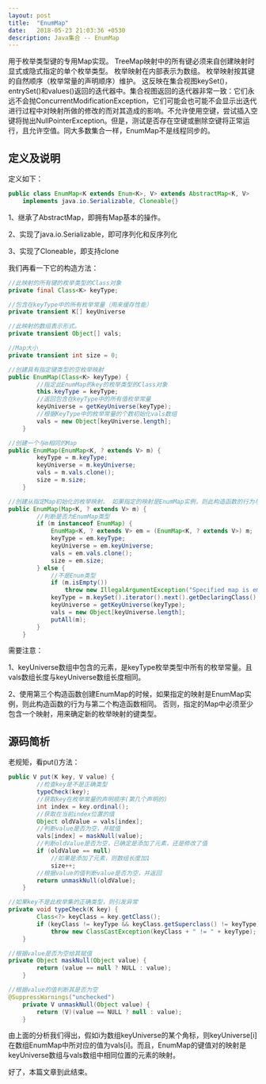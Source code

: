 ```yaml
---
layout: post
title:  "EnumMap"
date:   2018-05-23 21:03:36 +0530
description: Java集合 -- EnumMap
---
```

用于枚举类型键的专用Map实现。 TreeMap映射中的所有键必须来自创建映射时显式或隐式指定的单个枚举类型。 枚举映射在内部表示为数组。 枚举映射按其键的自然顺序（枚举常量的声明顺序）维护。 这反映在集合视图keySet()，entrySet()和values()返回的迭代器中。集合视图返回的迭代器非常一致：它们永远不会抛ConcurrentModificationException，它们可能会也可能不会显示出迭代进行过程中对映射所做的修改的而对其造成的影响。不允许使用空键，尝试插入空键将抛出NullPointerException。但是，测试是否存在空键或删除空键将正常运行，且允许空值。同大多数集合一样，EnumMap不是线程同步的。

## 定义及说明

定义如下：

```java
public class EnumMap<K extends Enum<K>, V> extends AbstractMap<K, V>
    implements java.io.Serializable, Cloneable{}
```

1、继承了AbstractMap，即拥有Map基本的操作。

2、实现了java.io.Serializable，即可序列化和反序列化

3、实现了Cloneable，即支持clone

我们再看一下它的构造方法：

```java
//此映射的所有键的枚举类型的Class对象
private final Class<K> keyType;

//包含在keyType中的所有枚举常量（用来缓存性能）
private transient K[] keyUniverse

//此映射的数组表示形式。
private transient Object[] vals;

//Map大小
private transient int size = 0;

//创建具有指定键类型的空枚举映射
public EnumMap(Class<K> keyType) {
        //指定此EnumMap的key的枚举类型的Class对象
        this.keyType = keyType;
        //返回包含在keyType中的所有值枚举常量
        keyUniverse = getKeyUniverse(keyType);
        //根据KeyType中的枚举常量的个数初始化vals数组
        vals = new Object[keyUniverse.length];
    }

//创建一个与m相同的Map
public EnumMap(EnumMap<K, ? extends V> m) {
        keyType = m.keyType;
        keyUniverse = m.keyUniverse;
        vals = m.vals.clone();
        size = m.size;
    }

//创建从指定Map初始化的枚举映射。 如果指定的映射是EnumMap实例，则此构造函数的行为与EnumMap（EnumMap）相同。 否则，指定的映射必须至少包含一个映射（以确定新的枚举映射的键类型）
public EnumMap(Map<K, ? extends V> m) {
        //判断是否为EnumMap类型
        if (m instanceof EnumMap) {
            EnumMap<K, ? extends V> em = (EnumMap<K, ? extends V>) m;
            keyType = em.keyType;
            keyUniverse = em.keyUniverse;
            vals = em.vals.clone();
            size = em.size;
        } else {
            //不是Enum类型
            if (m.isEmpty())
                throw new IllegalArgumentException("Specified map is empty");
            keyType = m.keySet().iterator().next().getDeclaringClass();
            keyUniverse = getKeyUniverse(keyType);
            vals = new Object[keyUniverse.length];
            putAll(m);
        }
    }
```

需要注意：

1、keyUniverse数组中包含的元素，是keyType枚举类型中所有的枚举常量。且vals数组长度与keyUniverse数组长度相同。

2、使用第三个构造函数创建EnumMap的时候，如果指定的映射是EnumMap实例，则此构造函数的行为与第二个构造函数相同。 否则，指定的Map中必须至少包含一个映射，用来确定新的枚举映射的键类型。

## 源码简析

老规矩，看put()方法：

```java
public V put(K key, V value) {
		//检查key是不是正确类型
        typeCheck(key);
        //获取key在枚举常量的声明顺序(第几个声明的)
        int index = key.ordinal();
        //获取在当前index位置的值
        Object oldValue = vals[index];
        //判断value是否为空，并赋值
        vals[index] = maskNull(value);
        //判断oldValue是否为空，已确定是添加了元素，还是修改了值
        if (oldValue == null)
            //如果是添加了元素，则数组长度加1
            size++;
        //根据value的值判断value是否为空，并返回
        return unmaskNull(oldValue);
    }

//如果key不是此枚举集的正确类型，则引发异常
private void typeCheck(K key) {
        Class<?> keyClass = key.getClass();
        if (keyClass != keyType && keyClass.getSuperclass() != keyType)
            throw new ClassCastException(keyClass + " != " + keyType);
    }

//根据value是否为空给其赋值
private Object maskNull(Object value) {
        return (value == null ? NULL : value);
    }

//根据value的值判断其是否为空
@SuppressWarnings("unchecked")
    private V unmaskNull(Object value) {
        return (V)(value == NULL ? null : value);
    }
```

由上面的分析我们得出，假如i为数组keyUniverse的某个角标，则keyUniverse[i]在数组EnumMap中所对应的值为vals[i]。而且，EnumMap的键值对的映射是keyUniverse数组与vals数组中相同位置的元素的映射。

好了，本篇文章到此结束。
